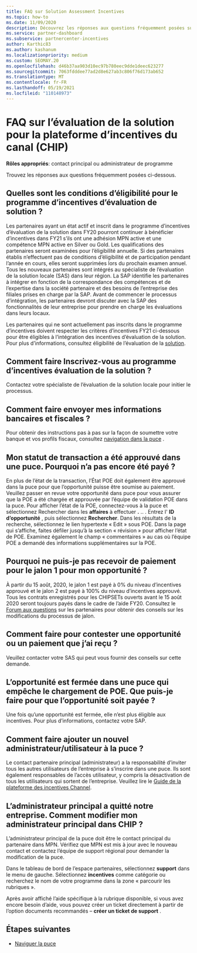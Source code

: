 ```yaml
---
title: FAQ sur Solution Assessment Incentives
ms.topic: how-to
ms.date: 11/09/2020
description: Découvrez les réponses aux questions fréquemment posées sur l’évaluation de la solution dans la plateforme d’incentives du canal (CHIP).
ms.service: partner-dashboard
ms.subservice: partnercenter-incentives
author: Karthic83
ms.author: kashanum
ms.localizationpriority: medium
ms.custom: SEOMAY.20
ms.openlocfilehash: d46b37aa903d10ec97b780eec9dde1deec623277
ms.sourcegitcommit: 7063fdddee77ad2d8e627ab3c806f76d173ab652
ms.translationtype: MT
ms.contentlocale: fr-FR
ms.lasthandoff: 05/19/2021
ms.locfileid: "110148973"
---
```

# <a name="solution-assessment-incentives-faq-for-the-channel-incentives-platform-chip"></a>FAQ sur l’évaluation de la solution pour la plateforme d’incentives du canal (CHIP) 

**Rôles appropriés**: contact principal ou administrateur de programme

Trouvez les réponses aux questions fréquemment posées ci-dessous.

## <a name="what-are-the-eligibility-requirements-for-the-solution-assessment-incentive-program"></a>Quelles sont les conditions d’éligibilité pour le programme d’incentives d’évaluation de solution ?

Les partenaires ayant un état actif et inscrit dans le programme d’incentives d’évaluation de la solution dans FY20 pourront continuer à bénéficier d’incentives dans FY21 s’ils ont une adhésion MPN active et une compétence MPN active en Silver ou Gold. Les qualifications des partenaires seront examinées pour l’éligibilité annuelle.  Si des partenaires établis n’effectuent pas de conditions d’éligibilité et de participation pendant l’année en cours, elles seront supprimées lors du prochain examen annuel.  Tous les nouveaux partenaires sont intégrés au spécialiste de l’évaluation de la solution locale (SAS) dans leur région.  La SAP identifie les partenaires à intégrer en fonction de la correspondance des compétences et de l’expertise dans la société partenaire et des besoins de l’entreprise des filiales prises en charge par la SAP.
Avant de commencer le processus d’intégration, les partenaires devront discuter avec la SAP des fonctionnalités de leur entreprise pour prendre en charge les évaluations dans leurs locaux. 

Les partenaires qui ne sont actuellement pas inscrits dans le programme d’incentives doivent respecter les critères d’incentives FY21 ci-dessous pour être éligibles à l’intégration des incentives d’évaluation de la solution. Pour plus d’informations, consultez éligibilité de l’évaluation de la [solution](chip-solutions-assessment-eligible.md).

## <a name="how-do-i-enroll-in-the-solution-assessments-incentive-program"></a>Comment faire Inscrivez-vous au programme d’incentives évaluation de la solution ?

Contactez votre spécialiste de l’évaluation de la solution locale pour initier le processus.

## <a name="how-do-i-submit-my-bank-and-tax-details"></a>Comment faire envoyer mes informations bancaires et fiscales ?

Pour obtenir des instructions pas à pas sur la façon de soumettre votre banque et vos profils fiscaux, consultez [navigation dans la puce](chip-intro.md) .

## <a name="my-deal-status-has-been-approved-in-chip-why-hasnt-it-been-paid-yet"></a>Mon statut de transaction a été approuvé dans une puce. Pourquoi n’a pas encore été payé ?

En plus de l’état de la transaction, l’État POE doit également être approuvé dans la puce pour que l’opportunité puisse être soumise au paiement. Veuillez passer en revue votre opportunité dans puce pour vous assurer que la POE a été chargée et approuvée par l’équipe de validation POE dans la puce. Pour afficher l’état de la POE, connectez-vous à la puce et sélectionnez Rechercher dans les **affaires** à effectuer **.** .. . Entrez l' **ID d’opportunité** , puis sélectionnez **Rechercher**. Dans les résultats de la recherche, sélectionnez le lien hypertexte « Edit » sous POE. Dans la page qui s’affiche, faites défiler jusqu’à la section « révision » pour afficher l’état de POE. Examinez également le champ « commentaires » au cas où l’équipe POE a demandé des informations supplémentaires sur la POE.

## <a name="why-did-i-not-receive-any-payment-for-milestone-1-for-my-opportunity"></a>Pourquoi ne puis-je pas recevoir de paiement pour le jalon 1 pour mon opportunité ?

À partir du 15 août, 2020, le jalon 1 est payé à 0% du niveau d’incentives approuvé et le jalon 2 est payé à 100% du niveau d’incentives approuvé. Tous les contrats enregistrés pour les CHIPSETs ouverts avant le 15 août 2020 seront toujours payés dans le cadre de l’aide FY20. Consultez le [Forum aux questions](https://assetsprod.microsoft.com/solution-assessment-incentive-program-faq.pdf) sur les partenaires pour obtenir des conseils sur les modifications du processus de jalon.

## <a name="how-to-i-dispute-an-opportunity-or-payment-i-received"></a>Comment faire pour contester une opportunité ou un paiement que j’ai reçu ?

Veuillez contacter votre SAS qui peut vous fournir des conseils sur cette demande.

## <a name="the-opportunity-is-closed-in-chip-which-is-preventing-me-from-uploading-poe-what-can-i-do-to-get-the-opportunity-paid"></a>L’opportunité est fermée dans une puce qui empêche le chargement de POE. Que puis-je faire pour que l’opportunité soit payée ?

Une fois qu’une opportunité est fermée, elle n’est plus éligible aux incentives. Pour plus d’informations, contactez votre SAP.

## <a name="how-do-i-add-a-new-adminuser-to-chip"></a>Comment faire ajouter un nouvel administrateur/utilisateur à la puce ?

Le contact partenaire principal (administrateur) a la responsabilité d’inviter tous les autres utilisateurs de l’entreprise à s’inscrire dans une puce. Ils sont également responsables de l’accès utilisateur, y compris la désactivation de tous les utilisateurs qui sortent de l’entreprise. Veuillez lire le [Guide de la plateforme des incentives Channel](chip-intro.md).

## <a name="the-primary-admin-has-left-our-company-how-do-we-change-my-primary-admin-in-chip"></a>L’administrateur principal a quitté notre entreprise. Comment modifier mon administrateur principal dans CHIP ?

L’administrateur principal de la puce doit être le contact principal du partenaire dans MPN. Vérifiez que MPN est mis à jour avec le nouveau contact et contactez l’équipe de support régional pour demander la modification de la puce.

Dans le tableau de bord de l’espace partenaires, sélectionnez **support** dans le menu de gauche. Sélectionnez **incentives** comme catégorie ou recherchez le nom de votre programme dans la zone « parcourir les rubriques ».

Après avoir affiché l’aide spécifique à la rubrique disponible, si vous avez encore besoin d’aide, vous pouvez créer un ticket directement à partir de l’option documents recommandés – **créer un ticket de support** .

## <a name="next-steps"></a>Étapes suivantes

- [Naviguer la puce](chip-intro.md)
